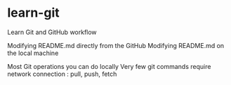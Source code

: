 # learn-git
Learn Git and GitHub workflow

Modifying README.md directly from the GitHub
Modifying README.md on the local machine

Most Git operations you can do locally
Very few git commands require network connection : pull, push, fetch
